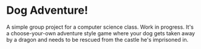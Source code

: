 # Dog Adventure!
A simple group project for a computer science class. Work in progress.
It's a choose-your-own adventure style game where your dog gets taken away by a dragon and needs to be rescued from the castle he's imprisoned in.
